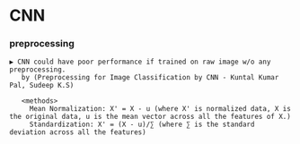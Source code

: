 CNN
=====
### preprocessing
    ▶ CNN could have poor performance if trained on raw image w/o any preprocessing.
       by (Preprocessing for Image Classification by CNN - Kuntal Kumar Pal, Sudeep K.S)   
          
       <methods>
         Mean Normalization: X' = X - u (where X' is normalized data, X is the original data, u is the mean vector across all the features of X.)
         Standardization: X' = (X - u)/∑ (where ∑ is the standard deviation across all the features)
